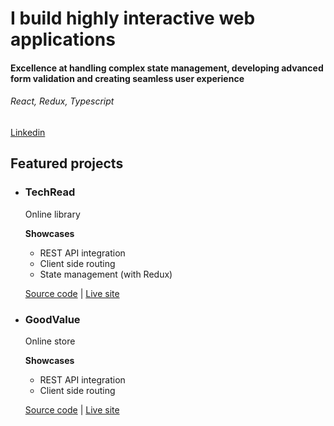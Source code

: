 # I build highly interactive web applications

#### Excellence at handling complex state management, developing advanced form validation and creating seamless user experience

###### React, Redux, Typescript

[Linkedin](https://linkedin.com/in/wonddark)

## Featured projects

- ### TechRead

  Online library

  **Showcases**

  - REST API integration
  - Client side routing
  - State management (with Redux)

  [Source code](https://github.com/wonddark/techread) | [Live site](https://techread.vercel.app/)

- ### GoodValue
  
  Online store

  **Showcases**

  - REST API integration
  - Client side routing

  [Source code](https://github.com/wonddark/goodvalue) | [Live site](https://goodvalue.vercel.app/)